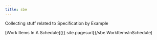 ```yaml
---
title: sbe
---
```

Collecting stuff related to Specification by Example

[Work Items In A Schedule]({{ site.pagesurl}}/sbe.WorkItemsInSchedule)